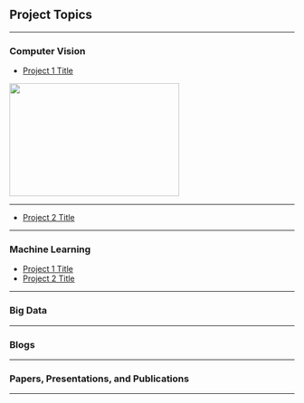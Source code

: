 ## Project Topics
---

### Computer Vision 

- [Project 1 Title](/sample_page)
<img width="300" height="200" src="images/dummy_thumbnail.jpg?raw=true"/>

---
- [Project 2 Title](/pdf/sample_presentation.pdf)

---

### Machine Learning

- [Project 1 Title](http://example.com/)
- [Project 2 Title](http://example.com/)

---

### Big Data 

---

### Blogs

---

### Papers, Presentations, and Publications

---
 
 
 

